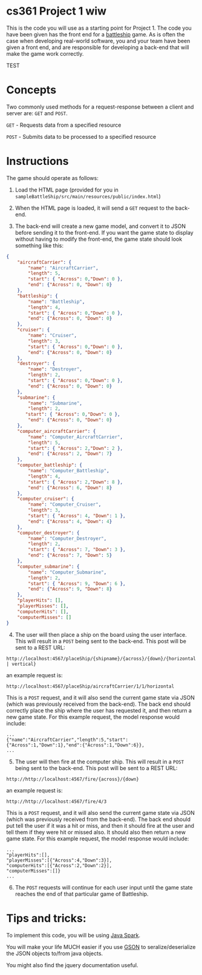 # cs361 Project 1 wiw
This is the code you will use as a starting point for Project 1.  The code you have been given has the front end for a [battleship](https://en.wikipedia.org/wiki/Battleship_(game)) game.
As is often the case when developing real-world software, you and your team have been given a front end, and are responsible for developing a back-end that will make the game work correctly.

TEST

# Concepts
Two commonly used methods for a request-response between a client and server are: `GET` and `POST`.

`GET` - Requests data from a specified resource

`POST` - Submits data to be processed to a specified resource

# Instructions

The game should operate as follows:

1) Load the HTML page (provided for you in `sampleBattleShip/src/main/resources/public/index.html`)

2) When the HTML page is loaded, it will send a `GET` request to the back-end. 

3) The back-end will create a new game model, and convert it to JSON before sending it to the front-end. If you want the game state to display without having to modify the front-end, the game state should look something like this:

```json
{
    "aircraftCarrier": {
        "name": "AircraftCarrier",
        "length": 5,  
        "start": { "Across": 0,"Down": 0 },
        "end": {"Across": 0, "Down": 0}
    },
    "battleship": {
        "name": "Battleship",
        "length": 4,
        "start": { "Across": 0,"Down": 0 },
        "end": {"Across": 0, "Down": 0}
    },
    "cruiser": {
        "name": "Cruiser",
        "length": 3,
        "start": { "Across": 0,"Down": 0 },
        "end": {"Across": 0, "Down": 0}
    },
    "destroyer": {
        "name": "Destroyer",
        "length": 2,
        "start": { "Across": 0,"Down": 0 },
        "end": {"Across": 0, "Down": 0}
    },
    "submarine": {
        "name": "Submarine",
        "length": 2,
       "start": { "Across": 0,"Down": 0 },
        "end": {"Across": 0, "Down": 0}
    },
    "computer_aircraftCarrier": {
        "name": "Computer_AircraftCarrier",
        "length": 5,
        "start": { "Across": 2,"Down": 2 },
        "end": {"Across": 2, "Down": 7}
    },
    "computer_battleship": {
        "name": "Computer_Battleship",
        "length": 4,
        "start": { "Across": 2,"Down": 8 },
        "end": {"Across": 6, "Down": 8}
    },
    "computer_cruiser": {
        "name": "Computer_Cruiser",
        "length": 3,
        "start": { "Across": 4, "Down": 1 },
        "end": {"Across": 4, "Down": 4}
    },
    "computer_destroyer": {
        "name": "Computer_Destroyer",
        "length": 2,
        "start": { "Across": 7, "Down": 3 },
        "end": {"Across": 7, "Down": 5}
    },
    "computer_submarine": {
        "name": "Computer_Submarine",
        "length": 2,
        "start": { "Across": 9, "Down": 6 },
        "end": {"Across": 9, "Down": 8}
    },
    "playerHits": [],
    "playerMisses": [],
    "computerHits": [],
    "computerMisses": []
}
```

4) The user will then place a ship on the board using the user interface. This will result in a `POST` being sent to the back-end. This post will be sent to a REST URL:
```
http://localhost:4567/placeShip/{shipname}/{across}/{down}/{horizontal | vertical}
```
an example request is:
```
http://localhost:4567/placeShip/aircraftCarrier/1/1/horizontal
```
This is a `POST` request, and it will also send the current game state via JSON (which was previously received from the back-end).
The back end should correctly place the ship where the user has requested it, and then return a new game state.
For this example request, the model response would include:
```
...
{"name":"AircraftCarrier","length":5,"start":{"Across":1,"Down":1},"end":{"Across":1,"Down":6}},
...
```

5) The user will then fire at the computer ship. This will result in a `POST` being sent to the back-end. This post will be sent to a REST URL:
```
http://http://localhost:4567/fire/{across}/{down}
```
an example request is:
```
http://http://localhost:4567/fire/4/3
```
This is a `POST` request, and it will also send the current game state via JSON (which was previously received from the back-end).
The back end should put tell the user if it was a hit or miss, and then it should fire at the user and tell them if they were hit or missed also. It should also then return a new game state.
For this example request, the model response would include:
```
...
"playerHits":[],
"playerMisses":[{"Across":4,"Down":3}],
"computerHits":[{"Across":2,"Down":2}],
"computerMisses":[]}
...
```


6) The `POST` requests will continue for each user input until the game state reaches the end of that particular game of Battleship.


# Tips and tricks:

To implement this code, you will be using [Java Spark](http://sparkjava.com).

You will make your life MUCH easier if you use [GSON](https://github.com/google/gson) to seralize/deserialize the JSON objects to/from java objects.

You might also find the jquery documentation useful.
